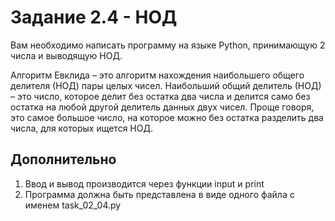 # Задание 2.4 - НОД
Вам необходимо написать программу на языке Python, принимающую 2 числа и
выводящую НОД.

Алгоритм Евклида – это алгоритм нахождения наибольшего
общего делителя (НОД) пары целых чисел.
Наибольший общий делитель (НОД) – это число, которое делит
без остатка два числа и делится само без остатка на любой
другой делитель данных двух чисел. Проще говоря, это самое
большое число, на которое можно без остатка разделить два
числа, для которых ищется НОД.


## Дополнительно
1. Ввод и вывод производится через функции input и print
2. Программа должна быть представлена в виде одного файла с именем task_02_04.py

